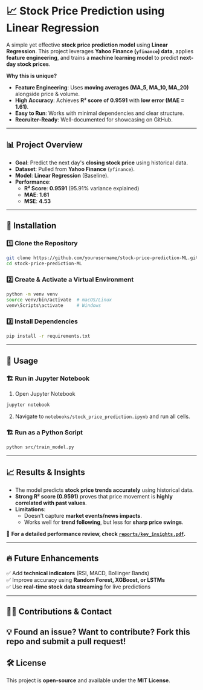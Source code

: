 # 📈 Stock Price Prediction using Linear Regression

A simple yet effective **stock price prediction model** using **Linear Regression**. This project leverages **Yahoo Finance (`yfinance`) data**, applies **feature engineering**, and trains a **machine learning model** to predict **next-day stock prices**.

 **Why this is unique?**
- **Feature Engineering**: Uses **moving averages (MA_5, MA_10, MA_20)** alongside price & volume.
- **High Accuracy**: Achieves **R² score of 0.9591** with **low error (MAE = 1.61)**.
- **Easy to Run**: Works with minimal dependencies and clear structure.
- **Recruiter-Ready**: Well-documented for showcasing on GitHub.

---

## 📊 **Project Overview**
- **Goal**: Predict the next day's **closing stock price** using historical data.
- **Dataset**: Pulled from **Yahoo Finance** (`yfinance`).
- **Model**: **Linear Regression** (Baseline).
- **Performance**:
  -  **R² Score**: **0.9591** (95.91% variance explained)
  -  **MAE**: **1.61**
  -  **MSE**: **4.53**

---

## 🔧 **Installation**
### 1️⃣ Clone the Repository
```bash
git clone https://github.com/yourusername/stock-price-prediction-ML.git
cd stock-price-prediction-ML
```

### 2️⃣ Create & Activate a Virtual Environment
```bash
python -m venv venv
source venv/bin/activate  # macOS/Linux
venv\Scripts\activate     # Windows
```

### 3️⃣ Install Dependencies
```bash
pip install -r requirements.txt
```

---

## 🚀 **Usage**
### 🏗️ Run in Jupyter Notebook
1. Open Jupyter Notebook
```bash
jupyter notebook
```
2. Navigate to `notebooks/stock_price_prediction.ipynb` and run all cells.

### 🏗️ Run as a Python Script
```bash
python src/train_model.py
```

---

## 📈 **Results & Insights**
- The model predicts **stock price trends accurately** using historical data.
- **Strong R² score (0.9591)** proves that price movement is **highly correlated with past values**.
- **Limitations**:  
  - Doesn't capture **market events/news impacts**.  
  - Works well for **trend following**, but less for **sharp price swings**.  

📜 **For a detailed performance review, check [`reports/key_insights.pdf`](reports/key_insights.pdf).**

---

## 🔥 **Future Enhancements**
✅ Add **technical indicators** (RSI, MACD, Bollinger Bands)  
✅ Improve accuracy using **Random Forest, XGBoost, or LSTMs**  
✅ Use **real-time stock data streaming** for live predictions  

---

## 👨‍💻 **Contributions & Contact**
💡 Found an issue? Want to contribute? Fork this repo and submit a pull request!  
---

## 🛠️ **License**
This project is **open-source** and available under the **MIT License**.
